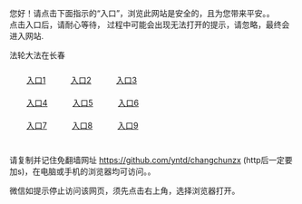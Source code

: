 您好！请点击下面指示的“入口”，浏览此网站是安全的，且为您带来平安。。 <br/>
点击入口后，请耐心等待， 过程中可能会出现无法打开的提示，请忽略，最终会进入网站. </br>

法轮大法在长春<br/>
<div style="padding:10px"><a style="margin:20px" target="_blank" href="https://d2pvoycrqkgmxj.cloudfront.net/2Qpsp?uewmev" id="ccLink1" rel="nofollow">入口1</a> <a target="_blank" style="margin:20px" href="https://d3ql7i3ei7r7yv.cloudfront.net/2Qpsp?wcbiqrfh" id="ccLink2" rel="nofollow">入口2</a> <a style="margin:20px" target="_blank" href="https://d1ez754xc96vdk.cloudfront.net/2Qpsp?jqczfxe" id="ccLink3" rel="nofollow">入口3</a></div>

<div style="padding:10px" ><a style="margin:20px" target="_blank" href="https://d2pvoycrqkgmxj.cloudfront.net/2Qpsp?uewmev" id="ccLink4" rel="nofollow">入口4</a> <a style="margin:20px" href="https://d3ql7i3ei7r7yv.cloudfront.net/2Qpsp?wcbiqrfh" target="_blank" id="ccLink5" rel="nofollow">入口5</a> <a style="margin:20px" href="https://d1ez754xc96vdk.cloudfront.net/2Qpsp?jqczfxe" target="_blank" id="ccLink6" rel="nofollow">入口6</a></div>

<div style="padding:10px"><a style="margin:20px" target="_blank" href="https://d2pvoycrqkgmxj.cloudfront.net/2Qpsp?uewmev" id="ccLink7" rel="nofollow">入口7</a> <a style="margin:20px" href="https://d3ql7i3ei7r7yv.cloudfront.net/2Qpsp?wcbiqrfh" target="_blank" id="ccLink8" rel="nofollow">入口8</a> <a style="margin:20px" target="_blank" href="https://d1ez754xc96vdk.cloudfront.net/2Qpsp?jqczfxe" id="ccLink9" rel="nofollow">入口9</a></div>

<br/>



请复制并记住免翻墙网址 https://github.com/yntd/changchunzx (http后一定要加s)，在电脑或手机的浏览器均可访问。。<br/>

微信如提示停止访问该网页，须先点击右上角，选择浏览器打开。
